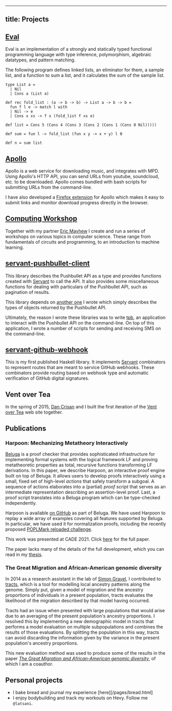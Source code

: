---------------
title: Projects
---------------

## [Eval][]

Eval is an implementation of a strongly and statically typed functional
programming language with type inference, polymorphism, algebraic datatypes, and
pattern matching.

The following program defines linked lists, an eliminator for them, a sample
list, and a function to sum a list, and it calculates the sum of the sample
list.

```
type List a =
  | Nil
  | Cons a (List a)

def rec fold_list : (a -> b -> b) -> List a -> b -> b =
  fun f l e -> match l with
  | Nil -> e
  | Cons x xs -> f x (fold_list f xs e)

def list = Cons 5 (Cons 4 (Cons 3 (Cons 2 (Cons 1 (Cons 0 Nil)))))

def sum = fun l -> fold_list (fun x y -> x + y) l 0

def n = sum list
```

## [Apollo][]


Apollo is a web service for downloading music, and integrates with MPD.
Using Apollo's HTTP API, you can send URLs from youtube, soundcloud, etc. to be
downloaded. Apollo comes bundled with bash scripts for submitting URLs from the
command-line.

I have also developed a [Firefox extension][] for Apollo which makes it easy to
submit links and monitor download progress directly in the browser.

## [Computing Workshop][]


Together with my partner [Eric Mayhew](https://emayhew.com/) I create and run a
series of workshops on various topics in computer science. These range from
fundamentals of circuits and programming, to an introduction to machine
learning.

## [servant-pushbullet-client][]

This library describes the Pushbullet API as a type and provides functions
created with [Servant][servant-client] to call the API. It also provides some
miscellaneous functions for dealing with particulars of the Pushbullet API,
such as pagination of results.

This library depends on [another one][pushbullet-types] I wrote which simply
describes the types of objects returned by the Pushbullet API.

Ultimately, the reason I wrote these libraries was to write [tpb][], an
application to interact with the Pushbullet API on the command-line.
On top of this application, I wrote a number of scripts for sending and
receiving SMS on the command-line.

## [servant-github-webhook][]

This is my first published Haskell library. It implements
[Servant][servant-server] combinators to
represent routes that are meant to service GitHub webhooks. These combinators
provide routing based on webhook type and automatic verification of GitHub
digital signatures.

## Vent over Tea

In the spring of 2015,
[Dan Crisan][] and I built the first iteration of the
[Vent over Tea][] web site together.

## Publications

### Harpoon: Mechanizing Metatheory Interactively

[Beluga][beluga] is a proof checker that provides sophisticated infrastructure for
implementing formal systems with the logical framework LF and proving
metatheoretic properties as total, recursive functions transforming LF
derivations. In this paper, we describe Harpoon, an interactive proof engine
built on top of Beluga. It allows users to develop proofs interactively using a
small, fixed set of high-level *actions* that safely transform a subgoal. A
sequence of actions elaborates into a (partial) *proof script* that serves as an
intermediate representation describing an assertion-level proof. Last, a proof
script translates into a Beluga program which can be type-checked independently.

Harpoon is available [on GitHub][harpoon-github] as part of Beluga.
We have used Harpoon to replay a wide array of examples covering all features
supported by Beluga. In particular, we have used it for normalization proofs,
including the recently proposed [POPLMark reloaded challenge][poplmark-reloaded].

This work was presented at CADE 2021. Click [here][harpoon-cade] for the full paper.

The paper lacks many of the details of the full development, which you can read
in my [thesis][].

### The Great Migration and African-American genomic diversity

In 2014 as a research assistant in the lab of [Simon Gravel][], I contributed to [tracts][],
which is a tool for modelling local ancestry patterns along the genome.
Simply put, given a model of migration and the ancestry proportions of
individuals in a present population, tracts evaluates the likelihood of the
migration described by that model having occurred.

Tracts had an issue when presented with large populations that would arise due
to an averaging of the present population's ancestry proportions. I resolved
this by implementing a new demographic model in tracts that performs a model
evaluation on multiple subpopulations and combines the results of those
evaluations. By splitting the population in this way, tracts can avoid
discarding the information given by the variance in the present population's
ancestry proportions.

This new evaluation method was used to produce some of the results in the paper
[_The Great Migration and African-American genomic diversity_][great migration],
of which I am a coauthor.

## Personal projects

* I bake bread and journal my experience [here][/pages/bread.html]
* I enjoy bodybuilding and track my workouts on Hevy. Follow me `@latsani`.

[servant-server]: https://hackage.haskell.org/package/servant-server
[servant-client]: https://hackage.haskell.org/package/servant-client
[servant-pushbullet-client]: https://github.com/tsani/servant-pushbullet-client
[pushbullet-types]: https://github.com/tsani/pushbullet-types
[servant-github-webhook]: https://github.com/tsani/servant-github-webhook
[Dan Crisan]: http://dancrisan.com/
[Vent over Tea]: http://ventovertea.com/
[Simon Gravel]: http://simongravel.lab.mcgill.ca/Home.html
[tracts]: http://github.com/sgravel/tracts
[great migration]: http://journals.plos.org/plosgenetics/article?id=10.1371/journal.pgen.1006059
[tpb]: https://github.com/tsani/tpb
[Computing Workshop]: https://computing-workshop.com/
[Haskell]: https://haskell.org/
[Hakyll]: https://jaspervdj.be/hakyll/
[Firefox extension]: https://github.com/tsani/apollo-extension/releases
[Apollo]: https://github.com/tsani/apollo
[harpoon-cade]: /pdf/harpoon.pdf
[harpoon-github]: https://github.com/Beluga-lang/Beluga
[poplmark-reloaded]: https://poplmark-reloaded.github.io/
[beluga]: https://www.cs.mcgill.ca/~complogic/beluga/
[thesis]: /pdf/thesis.pdf
[Eval]: https://github.com/tsani/eval
